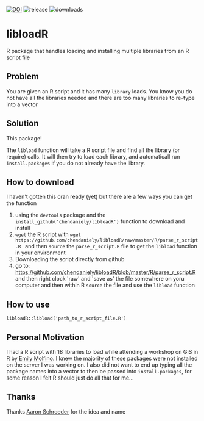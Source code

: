 [![DOI](https://zenodo.org/badge/11594/chendaniely/libloadR.svg)](http://dx.doi.org/10.5281/zenodo.18115)
![release](https://img.shields.io/github/release/chendaniely/libloadR.svg)
![downloads](https://img.shields.io/github/downloads/chendaniely/libloadR/latest/total.svg)

# libloadR
R package that handles loading and installing multiple libraries from an R script file

## Problem
You are given an R script and it has many `library` loads.
You know you do not have all the libraries needed and there are too many libraries to re-type into a vector

## Solution
This package!

The `libload` function will take a R script file and find all the library (or require) calls.
It will then try to load each library, and automaticall run `install.packages` if you do not already have the library.

## How to download
I haven't gotten this cran ready (yet) but there are a few ways you can get the function

1.  using the `devtools` package and the `install_github('chendaniely/libloadR')` function to download and install
1.  `wget` the R script with `wget https://github.com/chendaniely/libloadR/raw/master/R/parse_r_script.R `
  and then `source` the `parse_r_script.R` file to get the `libload` function in your environment
1.  Downloading the script directly from github
  1.  go to: https://github.com/chendaniely/libloadR/blob/master/R/parse_r_script.R and then right clock 'raw' and
    'save as' the file somewhere on yoru computer and then within R `source` the file and use the `libload` function

## How to use

`libloadR::libload('path_to_r_script_file.R')`

## Personal Motivation
I had a R script with 18 libraries to load while attending a workshop on GIS in R by
[Emily Molfino](http://vbi.vt.edu/sdal/people/people-profile/Emily-Molfino).
I knew the majority of these packages were not installed on the server I was working on.
I also did not want to end up typing all the package names into a vector to then be passed into `install.packages`,
for some reason I felt R should just do all that for me...

## Thanks

Thanks [Aaron Schroeder](https://www.vbi.vt.edu/people/people-profile/Aaron-Schroeder) for the idea and name
